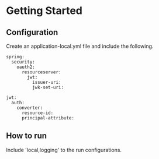 # Getting Started

## Configuration ##

Create an application-local.yml file and include the following.

```
spring:
  security:
    oauth2:
      resourceserver:
        jwt:
          issuer-uri: 
          jwk-set-uri: 

jwt:
  auth:
    converter:
      resource-id: 
      principal-attribute: 
```

## How to run ##
Include 'local,logging' to the run configurations.